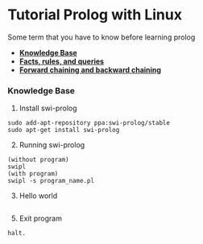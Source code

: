 # Tutorial Prolog with Linux

Some term that you have to know before learning prolog
* [**Knowledge Base**](#knowledge-base)
* [**Facts, rules, and queries**](#T2)
* [**Forward chaining and backward chaining**](#T3)


### **Knowledge Base**

1. Install swi-prolog
```
sudo add-apt-repository ppa:swi-prolog/stable
sudo apt-get install swi-prolog
```
2. Running swi-prolog
```
(without program)
swipl
(with program)
swipl -s program_name.pl
```
3. Hello world
```

```
5. Exit program
```
halt.
```
